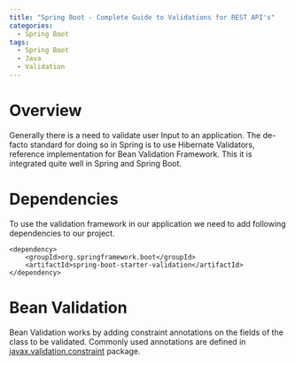 ```yaml
---
title: "Spring Boot - Complete Guide to Validations for REST API's"
categories:
  - Spring Boot
tags:
  - Spring Boot
  - Java
  - Validation
---
```


# Overview
Generally there is a need to validate user Input to an application. The de-facto standard for doing so in Spring is to use Hibernate Validators, reference implementation for Bean Validation Framework. This it is integrated quite well in Spring and Spring Boot.

# Dependencies
To use the validation framework in our application we need to add following dependencies to our project.

``` maven
<dependency> 
    <groupId>org.springframework.boot</groupId> 
    <artifactId>spring-boot-starter-validation</artifactId> 
</dependency>
```

# Bean Validation
Bean Validation works by adding constraint annotations on the fields of the class to be validated. Commonly used annotations are defined in [javax.validation.constraint](https://docs.jboss.org/hibernate/beanvalidation/spec/2.0/api/javax/validation/constraints/package-summary.html) package.



